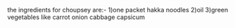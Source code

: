 the ingredients for choupsey are:-
1)one packet hakka noodles
2)oil 
3)green vegetables like 
   carrot
   onion
   cabbage
   capsicum
   

